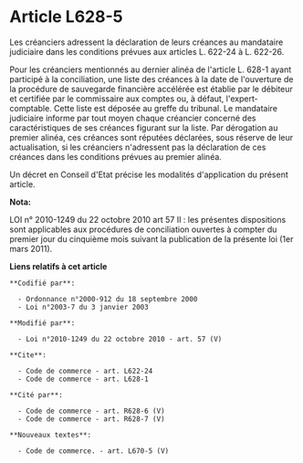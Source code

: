 # Article L628-5

Les créanciers adressent la déclaration de leurs créances au mandataire judiciaire dans les conditions prévues aux articles
L. 622-24 à L. 622-26. 

Pour les créanciers mentionnés au dernier alinéa de l'article L. 628-1 ayant participé à la conciliation, une liste des
créances à la date de l'ouverture de la procédure de sauvegarde financière accélérée est établie par le débiteur et certifiée
par le commissaire aux comptes ou, à défaut, l'expert-comptable. Cette liste est déposée au greffe du tribunal. Le mandataire
judiciaire informe par tout moyen chaque créancier concerné des caractéristiques de ses créances figurant sur la liste. Par
dérogation au premier alinéa, ces créances sont réputées déclarées, sous réserve de leur actualisation, si les créanciers
n'adressent pas la déclaration de ces créances dans les conditions prévues au premier alinéa. 

Un décret en Conseil d'Etat précise les modalités d'application du présent article.

**Nota:**

LOI n° 2010-1249 du 22 octobre 2010 art 57 II : les présentes dispositions sont applicables aux procédures de conciliation
ouvertes à compter du premier jour du cinquième mois suivant la publication de la présente loi (1er mars 2011).

**Liens relatifs à cet article**

	**Codifié par**:

	  - Ordonnance n°2000-912 du 18 septembre 2000
	  - Loi n°2003-7 du 3 janvier 2003

	**Modifié par**:

	  - Loi n°2010-1249 du 22 octobre 2010 - art. 57 (V)

	**Cite**:

	  - Code de commerce - art. L622-24
	  - Code de commerce - art. L628-1

	**Cité par**:

	  - Code de commerce - art. R628-6 (V)
	  - Code de commerce - art. R628-7 (V)

	**Nouveaux textes**:

	  - Code de commerce. - art. L670-5 (V)
